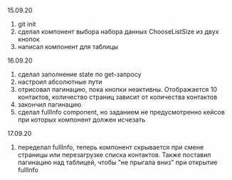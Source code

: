 15.09.20
1) git init
2) сделал компонент выбора набора данных ChooseListSize из двух кнопок
3) написал компонент для таблицы

16.09.20
1) сделал заполнение state по get-запросу
2) настроил абсолютные пути
3) отрисовал пагинацию, пока кнопки неактивны. Отображается 10 контактов, количество страниц зависит от количества контактов
4) закончил пагинацию
5) сделал fullInfo component, но заданием не предусмотренно кейсов при которых компонент должен исчезать

17.09.20
1) переделал fullInfo, теперь компонент скрывается при смене страницы или перезагрузке списка контактов. Также поставил пагинацию над таблицей, чтобы "не прыгала вниз" при открытие fullInfo